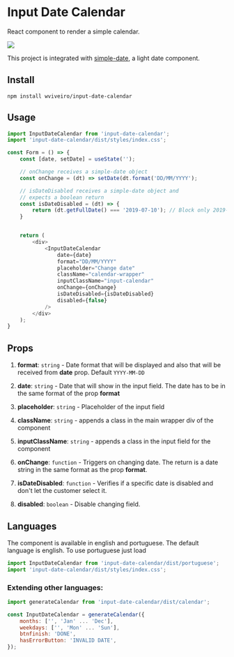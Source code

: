 # Input Date Calendar

React component to render a simple calendar.

![](https://wviveiro.com/assets/images/calendar.png)

This project is integrated with [simple-date](https://github.com/wviveiro/simple-date), a light date component.

## Install
```
npm install wviveiro/input-date-calendar
```

## Usage
```javascript
import InputDateCalendar from 'input-date-calendar';
import 'input-date-calendar/dist/styles/index.css';

const Form = () => {
    const [date, setDate] = useState('');

    // onChange receives a simple-date object
    const onChange = (dt) => setDate(dt.format('DD/MM/YYYY');

    // isDateDisabled receives a simple-date object and
    // expects a boolean return
    const isDateDisabled = (dt) => {
        return (dt.getFullDate() === '2019-07-10'); // Block only 2019-07-10
    }


    return (
        <div>
            <InputDateCalendar
                date={date}
                format="DD/MM/YYYY"
                placeholder="Change date"
                className="calendar-wrapper"
                inputClassName="input-calendar"
                onChange={onChange}
                isDateDisabled={isDateDisabled}
                disabled={false}
            />
        </div>
    );
}
```

## Props

1. **format**: `string` - Date format that will be displayed and also that will be received from **date** prop. Default `YYYY-MM-DD`

2. **date**: `string` - Date that will show in the input field. The date has to be in the same format of the prop **format**

3. **placeholder**: `string` - Placeholder of the input field

4. **className**: `string` - appends a class in the main wrapper div of the component

5. **inputClassName**: `string` - appends a class in the input field for the component

6. **onChange**: `function` - Triggers on changing date. The return is a date string in the same format as the prop **format**.

6. **isDateDisabled**: `function` - Verifies if a specific date is disabled and don't let the customer select it.

7. **disabled**: `boolean` - Disable changing field.


## Languages

The component is available in english and portuguese. The default language is english. To use portuguese just load

```javascript
import InputDateCalendar from 'input-date-calendar/dist/portuguese';
import 'input-date-calendar/dist/styles/index.css';

```

### Extending other languages:

```javascript
import generateCalendar from 'input-date-calendar/dist/calendar';

const InputDateCalendar = generateCalendar({
    months: ['', 'Jan' ... 'Dec'],
    weekdays: ['', 'Mon' ... 'Sun'],
    btnfinish: 'DONE',
    hasErrorButton: 'INVALID DATE',
});

```
